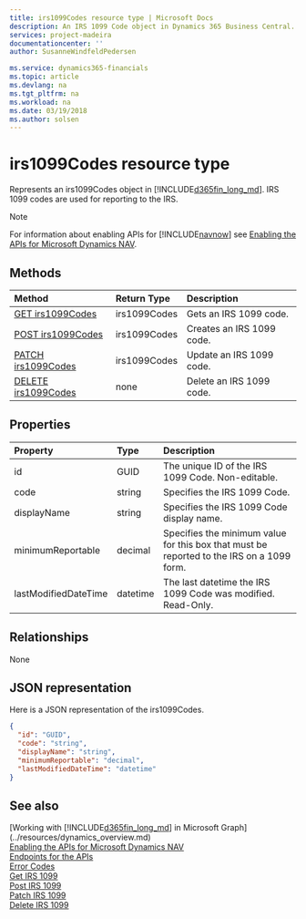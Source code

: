 ```yaml
---
title: irs1099Codes resource type | Microsoft Docs
description: An IRS 1099 Code object in Dynamics 365 Business Central.
services: project-madeira
documentationcenter: ''
author: SusanneWindfeldPedersen

ms.service: dynamics365-financials
ms.topic: article
ms.devlang: na
ms.tgt_pltfrm: na
ms.workload: na
ms.date: 03/19/2018
ms.author: solsen
---
```


# irs1099Codes resource type
Represents an irs1099Codes object in [!INCLUDE[d365fin_long_md](../../includes/d365fin_long_md.md)]. IRS 1099 codes are used for reporting to the IRS.

> [!NOTE]  
> For information about enabling APIs for [!INCLUDE[navnow](../../includes/navnow_md.md)] see [Enabling the APIs for Microsoft Dynamics NAV](../enabling-apis-for-dynamics-nav.md).

## Methods

| Method                                                 | Return Type|Description            |
|:-------------------------------------------------------|:-----------|:----------------------|
|[GET irs1099Codes](../api/dynamics_irs1099_get.md)      |irs1099Codes|Gets an IRS 1099 code. |
|[POST irs1099Codes](../api/dynamics_create_irs1099.md)  |irs1099Codes|Creates an IRS 1099 code.|
|[PATCH irs1099Codes](../api/dynamics_irs1099_update.md) |irs1099Codes|Update an IRS 1099 code.|
|[DELETE irs1099Codes](../api/dynamics_irs1099_delete.md)|none        |Delete an IRS 1099 code.|

## Properties

| Property           | Type     |Description                                      |
|:-------------------|:-------|:------------------------------------------------|
|id                  |GUID    |The unique ID of the IRS 1099 Code. Non-editable.|
|code                |string  |Specifies the IRS 1099 Code.                     |
|displayName         |string  |Specifies the IRS 1099 Code display name.        |
|minimumReportable   |decimal |Specifies the minimum value for this box that must be reported to the IRS on a 1099 form.|
|lastModifiedDateTime|datetime|The last datetime the IRS 1099 Code was modified. Read-Only.|  


## Relationships
None

## JSON representation

Here is a JSON representation of the irs1099Codes.


```json
{
  "id": "GUID",
  "code": "string",
  "displayName": "string",
  "minimumReportable": "decimal",
  "lastModifiedDateTime": "datetime"
}
```

## See also
[Working with [!INCLUDE[d365fin_long_md](../../includes/d365fin_long_md.md)] in Microsoft Graph](../resources/dynamics_overview.md)  
[Enabling the APIs for Microsoft Dynamics NAV](../enabling-apis-for-dynamics-nav.md)  
[Endpoints for the APIs](../endpoints-apis-for-dynamics.md)  
[Error Codes](../dynamics_error_codes.md)  
[Get IRS 1099](../api/dynamics_irs1099_get.md)  
[Post IRS 1099](../api/dynamics_create_irs1099.md)  
[Patch IRS 1099](../api/dynamics_irs1099_update.md)  
[Delete IRS 1099](../api/dynamics_irs1099_delete.md)  
